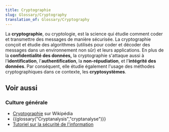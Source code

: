 ```yaml
---
title: Cryptographie
slug: Glossary/Cryptography
translation_of: Glossary/Cryptography
---
```


La **cryptographie**, ou cryptologie, est la science qui étudie comment coder et transmettre des messages de manière sécurisée. La cryptographie conçoit et étudie des algorithmes (utilisés pour coder et décoder des messages dans un environnement non sûr) et leurs applications. En plus de la **confidentialité des données,** la cryptographie s'attaque aussi à l'**identification**, l'**authentification**, la **non-répudiation**, et l'**intégrité des données**. Par conséquent, elle étudie également l'usage des méthodes cryptographiques dans ce contexte, les **cryptosystèmes**.

## Voir aussi

### Culture générale

- [Cryptographie](https://fr.wikipedia.org/wiki/Cryptographie) sur Wikipédia
- {{glossary("Cryptanalysis","cryptanalyse")}}
- [Tutoriel sur la sécurité de l'information](/fr/Apprendre/Tutoriels/Les_bases_de_la_s%C3%A9curit%C3%A9_informatique)
